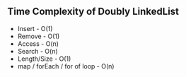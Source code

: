 ## Time Complexity of Doubly LinkedList

- Insert - O(1)
- Remove - O(1)
- Access - O(n)
- Search - O(n)
- Length/Size - O(1)
- map / forEach / for of loop - O(n)

